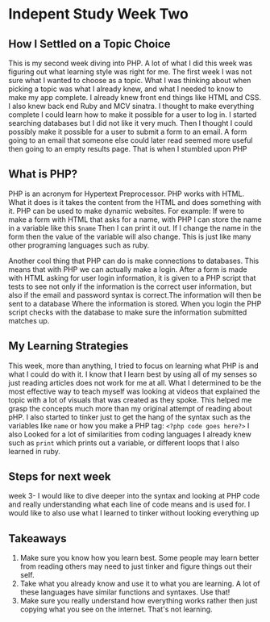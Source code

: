 # Indepent Study Week Two 


## How I Settled on a Topic Choice

This is my second week diving into PHP. A lot of what I did this week was figuring out what learning style was right for me. The first week I was not sure what I wanted to choose as a topic. What I was thinking about when picking a topic was what I already knew, and what I needed to know to make my app complete. I already knew front end things like HTML and CSS. I also knew back end Ruby and MCV sinatra. I thought to make everything complete I could learn how to make it possible for a user to log in. I started searching databases but I did not like it very much. Then I thought I could possibly make it possible for a user to submit a form to an email. A form going to an email that someone else could later read seemed more useful then going to an empty results page. That is when I stumbled upon PHP

## What is PHP? 

PHP is an acronym for Hypertext Preprocessor. PHP works with HTML. What it does is it takes the content from the HTML and does something with it. PHP can be used to make dynamic websites. For example: If were to make a form with HTML that asks for a name, with PHP I can store the name in a variable like this `$name` Then I can print it out. If I change the name in the form then the value of the variable will also change. This is just like many other programing languages such as ruby. 

Another cool thing that PHP can do is make connections to databases. This means that with PHP we can actually make a login. After a form is made with HTML asking for user login information, it is given to a PHP script that tests to see not only if the information is the correct user information, but also if the email and password syntax is correct.The information will then be sent to a database Where the information is stored. When you login the PHP script checks with the database to make sure the information submitted matches up.


## My Learning Strategies

This week, more than anything, I tried to focus on learning what PHP is and what I could do with it. I know that I learn best by using all of my senses so just reading articles does not work for me at all. What I determined to be the most effective way to teach myself was looking at videos that explained the topic with a lot of visuals that was created as they spoke. This helped me grasp the concepts much more than my original attempt of reading about pHP. I also started to tinker just to get the hang of the syntax such as the variables like `name` or how you make a PHP tag: `<?php code goes here?>` I also Looked for a lot of similarities from coding languages I already knew such as `print` which prints out a variable, or different loops that I also learned in ruby. 



## Steps for next week

week 3- I would like to dive deeper into the syntax and looking at PHP code and really understanding what each line of code means and is used for. I would like to also use what I learned to tinker without looking everything up 


## Takeaways

1. Make sure you know how you learn best. Some people may learn better from reading others may need to just tinker and figure things out their self. 
2. Take what you already know and use it to what you are learning. A lot of these languages have similar functions and syntaxes. Use that!
3. Make sure you really understand how everything works rather then just copying what you see on the internet. That's not learning. 
